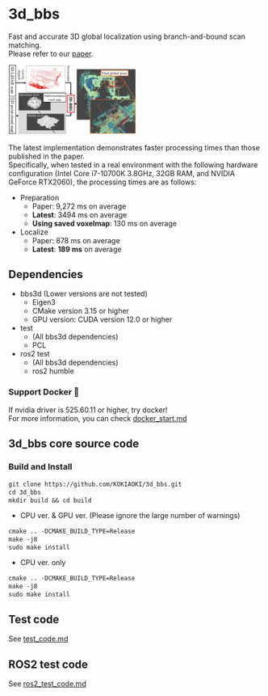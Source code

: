 # 3d_bbs
Fast and accurate 3D global localization using branch-and-bound scan matching.  
Please refer to our [paper](https://arxiv.org/abs/2310.10023).  

<img alt="overview" src="figs/overview.jpg" width="50%">


The latest implementation demonstrates faster processing times than those published in the paper.  
Specifically, when tested in a real environment with the following hardware configuration (Intel Core i7-10700K 3.8GHz, 32GB RAM, and NVIDIA GeForce RTX2060), the processing times are as follows: 
- Preparation
  - Paper: 9,272 ms on average
  - **Latest**: 3494 ms on average
  - **Using saved voxelmap**: 130 ms on average
- Localize
  - Paper: 878 ms on average
  - **Latest**: **189 ms** on average  

## Dependencies
- bbs3d (Lower versions are not tested)
  - Eigen3
  - CMake version 3.15 or higher
  - GPU version: CUDA version 12.0 or higher
- test
  - (All bbs3d dependencies)
  - PCL
- ros2 test
  - (All bbs3d dependencies)
  - ros2 humble

### Support Docker 🐳 

If nvidia driver is 525.60.11 or higher, try docker!  
For more information, you can check [docker_start.md](./docker/docker_start.md)  

## 3d_bbs core source code
### Build and Install
```shell script
git clone https://github.com/KOKIAOKI/3d_bbs.git
cd 3d_bbs
mkdir build && cd build
```

- CPU ver. & GPU ver. (Please ignore the large number of warnings)
```shell script
cmake .. -DCMAKE_BUILD_TYPE=Release
make -j8
sudo make install
```

- CPU ver. only
```shell script
cmake .. -DCMAKE_BUILD_TYPE=Release
make -j8
sudo make install
```

## Test code
See [test_code.md](./test/test_code.md)

## ROS2 test code
See [ros2_test_code.md](./ros2_test/ros2_test_code.md)
